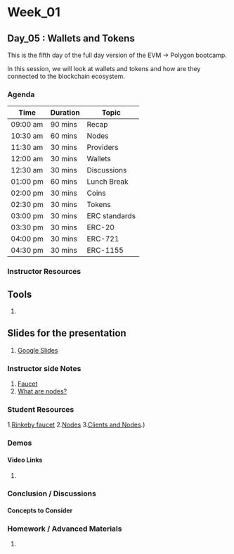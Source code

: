 # Week_01
## Day_05 : Wallets and Tokens

This is the fifth day of the full day version of the EVM → Polygon bootcamp.

In this session, we will look at wallets and tokens and how are they connected to the blockchain ecosystem.
### Agenda

| Time | Duration | Topic |
| --- | --- | --- |
| 09:00 am | 90 mins | Recap | 
| 10:30 am | 60 mins | Nodes| 
| 11:30 am | 30 mins | Providers |
| 12:00 am | 30 mins | Wallets |
| 12:30 am | 30 mins | Discussions  |
| 01:00 pm | 60 mins | Lunch Break |
| 02:00 pm | 30 mins | Coins |
| 02:30 pm | 30 mins | Tokens |
| 03:00 pm | 30 mins | ERC standards |
| 03:30 pm | 30 mins | ERC-20 |
| 04:00 pm | 30 mins | ERC-721 |
| 04:30 pm | 30 mins | ERC-1155 |

### Instructor Resources

## Tools

1. 


## Slides for the presentation
1. [Google Slides](https://docs.google.com/presentation/d/1l4Uyjvc-oACg6H1F0oUioPzLGvj5ZF3LMUr1gyX461I/edit?usp=sharing)

### Instructor side Notes
1. [Faucet](https://github.com/Web3-courses/Diagrams/blob/main/Faucet.drawio.png)
2. [What are nodes?](https://www.bitpanda.com/academy/en/lessons/what-is-a-bitcoin-node/)


### Student Resources

1.[Rinkeby faucet](https://faucet.rinkeby.io/)
2.[Nodes](https://www.blockchain-council.org/blockchain/blockchain-nodes/#:~:text=Blockchain%20nodes%20are%20network%20stakeholders,network%20transactions%2C%20known%20as%20blocks.)
3.[Clients and Nodes](https://ethereum.org/en/developers/docs/nodes-and-clients/#:~:text=A%20client%20is%20an%20implementation,to%20run%20a%20mining%20node).)

### Demos

#### Video Links

1. 


### Conclusion / Discussions


#### Concepts to Consider


### Homework / Advanced Materials
1. 

